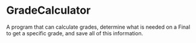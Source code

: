 GradeCalculator
===============

A program that can calculate grades, determine what is needed on a Final to get a specific grade, and save all of this information. 
